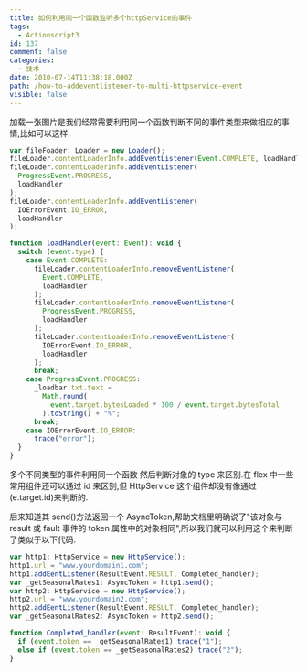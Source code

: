 ```yaml
---
title: 如何利用同一个函数监听多个httpService的事件
tags:
  - Actionscript3
id: 137
comment: false
categories:
  - 技术
date: 2010-07-14T11:38:18.000Z
path: /how-to-addeventlistener-to-multi-httpservice-event
visible: false
---
```


加载一张图片是我们经常需要利用同一个函数判断不同的事件类型来做相应的事情,比如可以这样.

```js
var fileFoader: Loader = new Loader();
fileLoader.contentLoaderInfo.addEventListener(Event.COMPLETE, loadHandler);
fileLoader.contentLoaderInfo.addEventListener(
  ProgressEvent.PROGRESS,
  loadHandler
);
fileLoader.contentLoaderInfo.addEventListener(
  IOErrorEvent.IO_ERROR,
  loadHandler
);

function loadHandler(event: Event): void {
  switch (event.type) {
    case Event.COMPLETE:
      fileLoader.contentLoaderInfo.removeEventListener(
        Event.COMPLETE,
        loadHandler
      );
      fileLoader.contentLoaderInfo.removeEventListener(
        ProgressEvent.PROGRESS,
        loadHandler
      );
      fileLoader.contentLoaderInfo.removeEventListener(
        IOErrorEvent.IO_ERROR,
        loadHandler
      );
      break;
    case ProgressEvent.PROGRESS:
      _loadbar.txt.text =
        Math.round(
          event.target.bytesLoaded * 100 / event.target.bytesTotal
        ).toString() + "%";
      break;
    case IOErrorEvent.IO_ERROR:
      trace("error");
  }
}
```

多个不同类型的事件利用同一个函数 然后判断对象的 type 来区别.在 flex 中一些常用组件还可以通过 id 来区别,但 HttpService 这个组件却没有像通过(e.target.id)来判断的.

后来知道其 send()方法返回一个 AsyncToken,帮助文档里明确说了"该对象与 result 或 fault 事件的 token 属性中的对象相同",所以我们就可以利用这个来判断了类似于以下代码:

```js
var http1: HttpService = new HttpService();
http1.url = "www.yourdomain1.com";
http1.addEentListener(ResultEvent.RESULT, Completed_handler);
var _getSeasonalRates1: AsyncToken = http1.send();
var http2: HttpService = new HttpService();
http2.url = "www.yourdomain2.com";
http2.addEentListener(ResultEvent.RESULT, Completed_handler);
var _getSeasonalRates2: AsyncToken = http2.send();

function Completed_handler(event: ResultEvent): void {
  if (event.token == _getSeasonalRates1) trace("1");
  else if (event.token == _getSeasonalRates2) trace("2");
}
```
